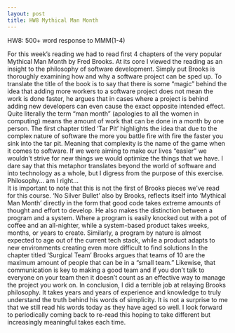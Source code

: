 ```yaml
---
layout: post
title: HW8 Mythical Man Month
---
```


HW8: 500+ word response to MMM(1-4)

For this week’s reading we had to read first 4 chapters of the very popular Mythical Man Month by Fred Brooks. At its core I viewed the reading as an insight to the philosophy of software development. 
Simply put Brooks is thoroughly examining how and why a software project can be sped up. To translate the title of the book is to say that there is some “magic” behind the idea that adding more workers to a software project does not mean the work is done faster, he argues that in cases where a project is behind adding new developers can even cause the exact opposite intended effect. Quite literally the term “man month” (apologies to all the women in computing) means the amount of work that can be done in a month by one person. 
The first chapter titled ‘Tar Pit’ highlights the idea that due to the complex nature of software the more you battle fire with fire the faster you sink into the tar pit. Meaning that complexity is the name of the game when it comes to software. If we were aiming to make our lives “easier” we wouldn’t strive for new things we would optimize the things that we have. I dare say that this metaphor translates beyond the world of software and into technology as a whole, but I digress from the purpose of this exercise. Philosophy... am I right...  
It is important to note that this is not the first of Brooks pieces we’ve read for this course. ‘No Silver Bullet’ also by Brooks, reflects itself into ‘Mythical Man Month’ directly in the form that good code takes extreme amounts of thought and effort to develop. He also makes the distinction between a program and a system. Where a program is easily knocked out with a pot of coffee and an all-nighter, while a system-based product takes weeks, months, or years to create. Similarly, a program by nature is almost expected to age out of the current tech stack, while a product adapts to new environments creating even more difficult to find solutions 
In the chapter titled ‘Surgical Team’ Brooks argues that teams of 10 are the maximum amount of people that can be in a “small team.” Likewise, that communication is key to making a good team and if you don’t talk to everyone on your team then it doesn’t count as an effective way to manage the project you work on. 
In conclusion, I did a terrible job at relaying Brooks philosophy. It takes years and years of experience and knowledge to truly understand the truth behind his words of simplicity. It is not a surprise to me that we still read his words today as they have aged so well. I look forward to periodically coming back to re-read this hoping to take different but increasingly meaningful takes each time. 
